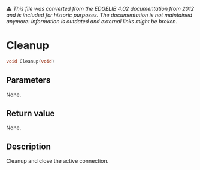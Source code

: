 :warning: _This file was converted from the EDGELIB 4.02 documentation from 2012 and is included for historic purposes. The documentation is not maintained anymore: information is outdated and external links might be broken._

# Cleanup


```c++
void Cleanup(void)
```

## Parameters
None.

## Return value
None.

## Description
Cleanup and close the active connection.


